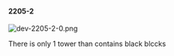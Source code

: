#### 2205-2
![dev-2205-2-0.png](https://github.com/lil-lab/nlvr/raw/master/nlvr/dev/images/1/dev-2205-2-0.png "dev-2205-2-0.png")

There is only 1 tower than contains black blccks